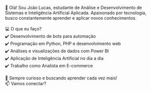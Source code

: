 👋 Olá! Sou João Lucas, estudante de Análise e Desenvolvimento de Sistemas e Inteligência Artificial Aplicada. Apaixonado por tecnologia, busco constantemente aprender e aplicar novos conhecimentos.
<br><br>
💻 O que eu faço?<br>
✔️ Desenvolvimento de bots para automação <br>
✔️ Programação em Python, PHP e desenvolvimento web <br>
✔️ Análises e visualizações de dados com Power BI <br>
✔️ Aplicação de Inteligência Artificial no dia a dia <br>
✔️ Trabalho como Analista em E-commerce <br>
<br>
🚀 Sempre curioso e buscando aprender cada vez mais!
<br>
📫 Vamos conectar?
